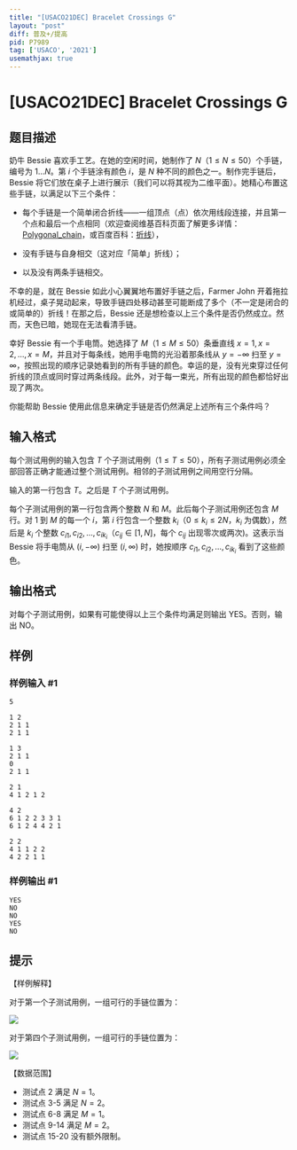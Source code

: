 ```yaml
---
title: "[USACO21DEC] Bracelet Crossings G"
layout: "post"
diff: 普及+/提高
pid: P7989
tag: ['USACO', '2021']
usemathjax: true
---
```


# [USACO21DEC] Bracelet Crossings G
## 题目描述

奶牛 Bessie 喜欢手工艺。在她的空闲时间，她制作了 $N$（$1\le N\le 50$）个手链，编号为 $1 \ldots N$。第 $i$ 个手链涂有颜色 $i$，是 $N$ 种不同的颜色之一。制作完手链后，Bessie 将它们放在桌子上进行展示（我们可以将其视为二维平面）。她精心布置这些手链，以满足以下三个条件：

- 每个手链是一个简单闭合折线——一组顶点（点）依次用线段连接，并且第一个点和最后一个点相同（欢迎查阅维基百科页面了解更多详情：[Polygonal_chain](https://en.wikipedia.org/wiki/Polygonal_chain)，或百度百科：[折线](https://baike.baidu.com/item/%E6%8A%98%E7%BA%BF/486302)），

- 没有手链与自身相交（这对应「简单」折线）；

- 以及没有两条手链相交。

不幸的是，就在 Bessie 如此小心翼翼地布置好手链之后，Farmer John 开着拖拉机经过，桌子晃动起来，导致手链四处移动甚至可能断成了多个（不一定是闭合的或简单的）折线！在那之后，Bessie 还是想检查以上三个条件是否仍然成立。然而，天色已暗，她现在无法看清手链。

幸好 Bessie 有一个手电筒。她选择了 $M$（$1\le M\le 50$）条垂直线 $x=1, x=2, \ldots, x=M$，并且对于每条线，她用手电筒的光沿着那条线从 $y=-\infty$ 扫至 $y=\infty$，按照出现的顺序记录她看到的所有手链的颜色。幸运的是，没有光束穿过任何折线的顶点或同时穿过两条线段。此外，对于每一束光，所有出现的颜色都恰好出现了两次。

你能帮助 Bessie 使用此信息来确定手链是否仍然满足上述所有三个条件吗？
## 输入格式

每个测试用例的输入包含 $T$ 个子测试用例（$1 \leq T \leq 50$），所有子测试用例必须全部回答正确才能通过整个测试用例。相邻的子测试用例之间用空行分隔。

输入的第一行包含 $T$。之后是 $T$ 个子测试用例。

每个子测试用例的第一行包含两个整数 $N$ 和 $M$。此后每个子测试用例还包含 $M$ 行。对 $1$ 到 $M$ 的每一个 $i$，第 $i$ 行包含一个整数 $k_i$（$0\le k_i\le 2N$，$k_i$ 为偶数），然后是 $k_i$ 个整数 $c_{i1}, c_{i2},\ldots, c_{ik_i}$（$c_{ij}\in [1,N]$，每个 $c_{ij}$ 出现零次或两次)。这表示当 Bessie 将手电筒从 $(i,-\infty)$ 扫至 $(i,\infty)$ 时，她按顺序 $c_{i1}, c_{i2},\ldots, c_{ik_i}$ 看到了这些颜色。

## 输出格式

对每个子测试用例，如果有可能使得以上三个条件均满足则输出 YES。否则，输出 NO。
## 样例

### 样例输入 #1
```
5

1 2
2 1 1
2 1 1

1 3
2 1 1
0
2 1 1

2 1
4 1 2 1 2

4 2
6 1 2 2 3 3 1
6 1 2 4 4 2 1

2 2
4 1 1 2 2
4 2 2 1 1
```
### 样例输出 #1
```
YES
NO
NO
YES
NO
```
## 提示

【样例解释】

对于第一个子测试用例，一组可行的手链位置为：

![](https://cdn.luogu.com.cn/upload/image_hosting/q3mohld2.png?x-oss-process=image/resize,m_lfit,h_170,w_225)

对于第四个子测试用例，一组可行的手链位置为：

![](https://cdn.luogu.com.cn/upload/image_hosting/8m2hcgbb.png?x-oss-process=image/resize,m_lfit,h_170,w_225)

【数据范围】

- 测试点 2 满足 $N = 1$。
- 测试点 3-5 满足 $N=2$。
- 测试点 6-8 满足 $M=1$。
- 测试点 9-14 满足 $M=2$。
- 测试点 15-20 没有额外限制。
